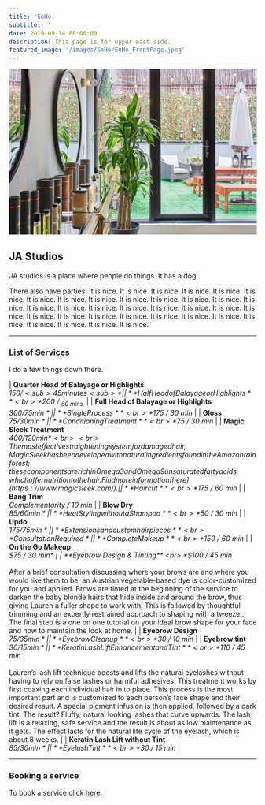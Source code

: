 ```yaml
---
title: 'SoHo'
subtitle: ''
date: 2019-09-14 00:00:00
description: This page is for upper east side.
featured_image: '/images/SoHo/SoHo_FrontPage.jpeg'
---
```


![](/images/SoHo/SoHo_FrontPage.jpeg)

## JA Studios 

JA studios is a place where people do things. It has a dog

There also have parties. It is nice. It is nice. It is nice. It is nice. It is nice. It is nice. It is nice. It is nice. It is nice. It is nice. It is nice. It is nice. It is nice. It is nice. It is nice. It is nice. It is nice. It is nice. It is nice. It is nice. It is nice. It is nice. It is nice. It is nice. It is nice. It is nice. It is nice. It is nice. It is nice. It is nice. It is nice. It is nice. It is nice. It is nice. 

---

### List of Services 

I do a few things down there. 




| **Quarter Head of Balayage or Highlights** <br> *$150 / <sub>45 minutes<sub>* |
| **Half Head of Balayage or Highlights** <br> *$200 / <sub>60 mins.<sub>* |
| **Full Head of Balayage or Highlights** <br> *$300 / 75 min* |
| **Single Process** <br> *$175 / 30 min* |
| **Gloss** <br> *$75 / 30 min* |
| **Conditioning Treatment** <br> *$75 / 30 min* |
| **Magic Sleek Treatment** <br> *$400/ 120 min* <br> <br> The most effective straightening system for damaged hair, Magic Sleek has been developed with natural ingredients found in the Amazon rainforest; these components are rich in Omega 3 and Omega 9 unsaturated fatty acids, which offer nutrition to the hair. Find more information [here](https://www.magicsleek.com/).|
| **Haircut** <br> *$175 / 60 min* |
| **Bang Trim** <br> *Complementarity / 10 min* |
| **Blow Dry** <br> *$85/ 60 min* |
| **Heat Styling without a Shampoo** <br> *$50 / 30 min* |
| **Updo** <br> *$175 / 75 min* |
| **Extensions and custom hairpieces** <br> *Consultation Required* |
| **Complete Makeup** <br> *$150 / 60 min* |
| **On the Go Makeup** <br> *$75 / 30 min* |
| **Eyebrow Design & Tinting** <br> *$100 / 45 min* <br> <br> After a brief consultation discussing where your brows are and where you would like them to be, an Austrian vegetable-based dye is color-customized for you and applied. Brows are tinted at the beginning of the service to darken the baby blonde hairs that hide inside and around the brow, thus giving Lauren a fuller shape to work with. This is followed by thoughtful trimming and an expertly restrained approach to shaping with a tweezer. The final step is a one on one tutorial on your ideal brow shape for your face and how to maintain the look at home. |
| **Eyebrow Design** <br> *$75 / 35 min* |
| **Eyebrow Cleanup** <br> *$30 / 10 min* |
| **Eyebrow tint** <br> *$30 / 15 min* |
| **Keratin Lash Lift Enhancement and Tint** <br> *$110 / 45 min* <br> <br> Lauren’s lash lift technique boosts and lifts the natural eyelashes without having to rely on false lashes or harmful adhesives. This treatment works by first coaxing each individual hair in to place. This process is the most important part and is customized to each person’s face shape and their desired result. A special pigment infusion is then applied, followed by a dark tint. The result? Fluffy, natural looking lashes that curve upwards.  The lash lift is a relaxing, safe service and the result is about as low maintenance as it gets. The effect lasts for the natural life cycle of the eyelash, which is about 8 weeks.  | 
| **Keratin Lash Lift without Tint** <br> *$85 / 30 min* |
| **Eyelash Tint** <br> *$30 / 15 min* |







---

### Booking a service
To book a service click [here](https://jastudiosnycbookings.as.me/schedule.php?calendarID=2755344). 